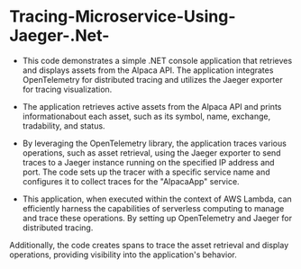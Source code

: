 # Tracing-Microservice-Using-Jaeger-.Net-

* This code demonstrates a simple .NET console application that retrieves and displays assets from the Alpaca API. 
  The application integrates OpenTelemetry for distributed tracing and utilizes the Jaeger exporter for tracing visualization. 

* The application retrieves active assets from the Alpaca API and prints informationabout each asset, such as its symbol, name, exchange, 
  tradability, and status.

* By leveraging the OpenTelemetry library, the application traces various operations, such as asset retrieval, using the Jaeger exporter 
  to send traces to a Jaeger instance running on the specified IP address and port. The code sets up the tracer with a specific service 
  name and configures it to collect traces for the "AlpacaApp" service.

* This application, when executed within the context of AWS Lambda, can efficiently harness the capabilities of serverless computing to 
  manage and trace these operations. By setting up OpenTelemetry and Jaeger for distributed tracing.

Additionally, the code creates spans to trace the asset retrieval and display operations, providing visibility into the application's behavior.

